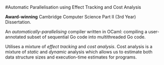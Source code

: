 #Automatic Parallelisation using Effect Tracking and Cost Analysis 

**Award-winning** Cambridge Computer Science Part II (3rd Year) Dissertation. 

An _automatically-parallelising_ compiler written in OCaml: compiling a user-annotated subset of sequential Go code into multithreaded Go code. 

Utilises a mixture of _effect tracking_ and _cost analysis_. Cost analysis is a mixture of _static_ and _dynamic_ analysis which allows us to estimate both data structure sizes and execution-time estimates for programs.

